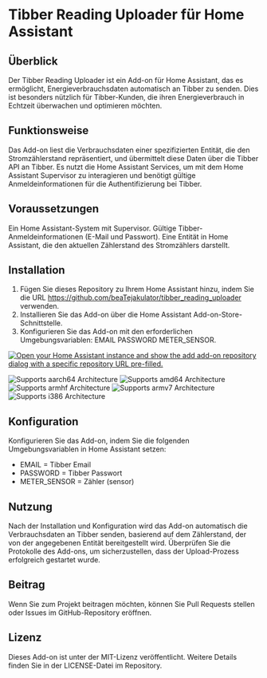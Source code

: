 
# Tibber Reading Uploader für Home Assistant

## Überblick
Der Tibber Reading Uploader ist ein Add-on für Home Assistant, das es ermöglicht, Energieverbrauchsdaten automatisch an Tibber zu senden. Dies ist besonders nützlich für Tibber-Kunden, die ihren Energieverbrauch in Echtzeit überwachen und optimieren möchten.

## Funktionsweise
Das Add-on liest die Verbrauchsdaten einer spezifizierten Entität, die den Stromzählerstand repräsentiert, und übermittelt diese Daten über die Tibber API an Tibber. Es nutzt die Home Assistant Services, um mit dem Home Assistant Supervisor zu interagieren und benötigt gültige Anmeldeinformationen für die Authentifizierung bei Tibber.

## Voraussetzungen
Ein Home Assistant-System mit Supervisor.
Gültige Tibber-Anmeldeinformationen (E-Mail und Passwort).
Eine Entität in Home Assistant, die den aktuellen Zählerstand des Stromzählers darstellt.

## Installation

 1. Fügen Sie dieses Repository zu Ihrem Home Assistant hinzu, indem Sie die URL https://github.com/beaTejakulator/tibber_reading_uploader verwenden.
 2. Installieren Sie das Add-on über die Home Assistant Add-on-Store-Schnittstelle.
 3. Konfigurieren Sie das Add-on mit den erforderlichen Umgebungsvariablen: 
 EMAIL
 PASSWORD
 METER_SENSOR.







[![Open your Home Assistant instance and show the add add-on repository dialog with a specific repository URL pre-filled.](https://my.home-assistant.io/badges/supervisor_add_addon_repository.svg)](https://my.home-assistant.io/redirect/supervisor_add_addon_repository/?repository_url=https%3A%2F%2Fgithub.com%2FbeaTejakulator%2Ftibber_reading_uploader)

![Supports aarch64 Architecture][aarch64-shield]
![Supports amd64 Architecture][amd64-shield]
![Supports armhf Architecture][armhf-shield]
![Supports armv7 Architecture][armv7-shield]
![Supports i386 Architecture][i386-shield]

## Konfiguration
Konfigurieren Sie das Add-on, indem Sie die folgenden Umgebungsvariablen in Home Assistant setzen:

 - EMAIL = Tibber Email 
 - PASSWORD = Tibber Passwort 
 - METER_SENSOR = Zähler (sensor)

## Nutzung
Nach der Installation und Konfiguration wird das Add-on automatisch die Verbrauchsdaten an Tibber senden, basierend auf dem Zählerstand, der von der angegebenen Entität bereitgestellt wird. Überprüfen Sie die Protokolle des Add-ons, um sicherzustellen, dass der Upload-Prozess erfolgreich gestartet wurde.

## Beitrag
Wenn Sie zum Projekt beitragen möchten, können Sie Pull Requests stellen oder Issues im GitHub-Repository eröffnen.

## Lizenz
Dieses Add-on ist unter der MIT-Lizenz veröffentlicht. Weitere Details finden Sie in der LICENSE-Datei im Repository.




[aarch64-shield]: https://img.shields.io/badge/aarch64-yes-green.svg
[amd64-shield]: https://img.shields.io/badge/amd64-yes-green.svg
[armhf-shield]: https://img.shields.io/badge/armhf-yes-green.svg
[armv7-shield]: https://img.shields.io/badge/armv7-yes-green.svg
[i386-shield]: https://img.shields.io/badge/i386-yes-green.svg
